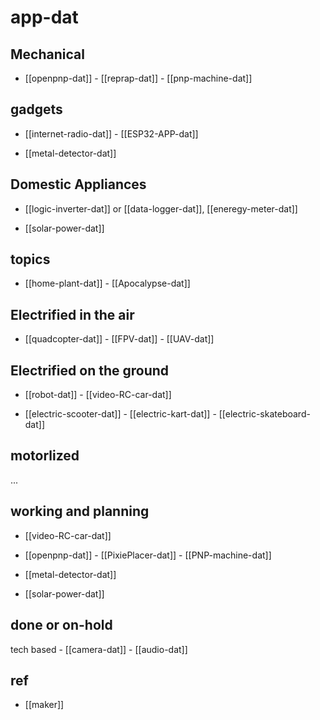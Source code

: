 
# app-dat


## Mechanical 

- [[openpnp-dat]] - [[reprap-dat]] - [[pnp-machine-dat]]

## gadgets 

- [[internet-radio-dat]] - [[ESP32-APP-dat]]

- [[metal-detector-dat]]
  
## Domestic Appliances 

- [[logic-inverter-dat]] or [[data-logger-dat]], [[eneregy-meter-dat]]

- [[solar-power-dat]]
  
## topics 

- [[home-plant-dat]] - [[Apocalypse-dat]] 


## Electrified in the air

- [[quadcopter-dat]] - [[FPV-dat]] - [[UAV-dat]]
  
## Electrified on the ground  

- [[robot-dat]] - [[video-RC-car-dat]]

- [[electric-scooter-dat]] - [[electric-kart-dat]] - [[electric-skateboard-dat]]

## motorlized

...


## working and planning

- [[video-RC-car-dat]]

- [[openpnp-dat]] - [[PixiePlacer-dat]] - [[PNP-machine-dat]]

- [[metal-detector-dat]]

- [[solar-power-dat]]


## done or on-hold

tech based - [[camera-dat]] - [[audio-dat]]




## ref 

- [[maker]]